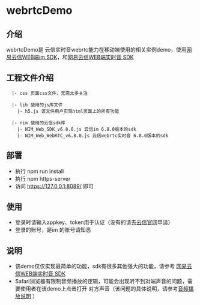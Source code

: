 # webrtcDemo

## 介绍 
webrtcDemo是 云信实时音webrtc能力在移动端使用的相关实例demo，使用[网易云信WEB端im SDK](http://dev.netease.im/docs/product/IM即时通讯/SDK开发集成/Web开发集成)，和[网易云信WEB端实时音 SDK](https://dev.yunxin.163.com/docs/product/%E9%9F%B3%E8%A7%86%E9%A2%91%E9%80%9A%E8%AF%9D/SDK%E5%BC%80%E5%8F%91%E9%9B%86%E6%88%90/Web%E5%BC%80%E5%8F%91%E9%9B%86%E6%88%90)

## 工程文件介绍

``` shell
  |- css 页面css文件，无需太多关注

  |- lib 使用的js库文件
    |- h5.js 该文件用户实现html页面上的所有功能

  |- nim 使用的云信sdk库
    |- NIM_Web_SDK_v6.8.0.js 云信im 6.8.0版本的sdk
    |- NIM_Web_WebRTC_v6.8.0.js 云信webrtc实时音 6.8.0版本的sdk

```

## 部署
- 执行 npm run install
- 执行 npm https-server
- 访问 https://127.0.0.1:8089/ 即可

## 使用
- 登录时请输入appkey、token用于认证（没有的请去[云信官网](https://yunxin.163.com/)申请）
- 登录的账号，是im 的账号请知悉

## 说明
- 该demo仅仅实现最简单的功能，sdk有很多其他强大的功能，请参考 [网易云信WEB端实时音 SDK](https://dev.yunxin.163.com/docs/product/%E9%9F%B3%E8%A7%86%E9%A2%91%E9%80%9A%E8%AF%9D/SDK%E5%BC%80%E5%8F%91%E9%9B%86%E6%88%90/Web%E5%BC%80%E5%8F%91%E9%9B%86%E6%88%90)
- Safari浏览器有限制音频播放的逻辑，可能会出现听不到对端声音的问题，需要使用者在该demo上点击打开 对方声音（该问题的具体说明，请参考[音频播放说明](https://dev.yunxin.163.com/docs/product/%E9%9F%B3%E8%A7%86%E9%A2%91%E9%80%9A%E8%AF%9D/SDK%E5%BC%80%E5%8F%91%E9%9B%86%E6%88%90/Web%E5%BC%80%E5%8F%91%E9%9B%86%E6%88%90/%E6%92%AD%E6%94%BE?#%E9%9F%B3%E9%A2%91%E6%92%AD%E6%94%BE%E8%AF%B4%E6%98%8E)
）

